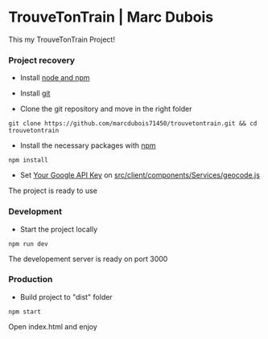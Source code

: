 # TrouveTonTrain | Marc Dubois

This my TrouveTonTrain Project!

### Project recovery
- Install [node and npm](https://nodejs.org/en/download/) 

- Install [git](https://git-scm.com/downloads)

- Clone the git repository and move in the right folder
```
git clone https://github.com/marcdubois71450/trouvetontrain.git && cd trouvetontrain
```
- Install the necessary packages with [npm](https://nodejs.org/en/download/)
```
npm install
```
- Set [Your Google API Key](https://console.cloud.google.com/apis/credentials) on [src/client/components/Services/geocode.js](https://github.com/marcdubois71450/trouvetontrain/blob/master/src/client/components/Services/geocode.js)

The project is ready to use


### Development
- Start the project locally
```
npm run dev
```
The developement server is ready on port 3000


### Production
- Build project to "dist" folder
```
npm start
```
Open index.html and enjoy
